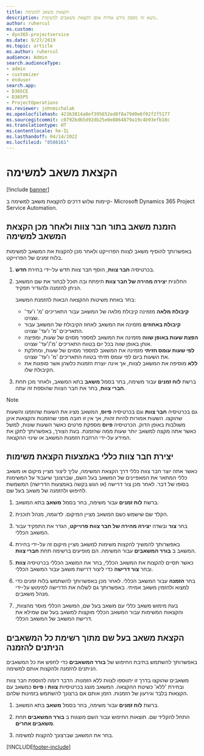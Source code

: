 ```yaml
---
title: הקצאת משאב למשימה
description: נושא זה מספק מידע אודות אופן הקצאת משאבים למשימות.
author: ruhercul
ms.custom:
- dyn365-projectservice
ms.date: 9/27/2019
ms.topic: article
ms.author: ruhercul
audience: Admin
search.audienceType:
- admin
- customizer
- enduser
search.app:
- D365CE
- D365PS
- ProjectOperations
ms.reviewer: johnmichalak
ms.openlocfilehash: 42363814a8ef395652ed8f8a79d0e6f02f2f5177
ms.sourcegitcommit: c0792bd65d92db25e0e8864879a19c4b93efb10c
ms.translationtype: HT
ms.contentlocale: he-IL
ms.lasthandoff: 04/14/2022
ms.locfileid: "8586161"
---
```

# <a name="assign-a-resource-to-a-task"></a>הקצאת משאב למשימה

[!include [banner](../includes/psa-now-project-operations.md)]

קיימות שלוש דרכים להקצאת משאב למשימה ב- Microsoft Dynamics 365 Project Service Automation.

## <a name="book-a-resource-as-a-team-member-and-then-assign-the-resource-to-a-task"></a>הזמנת משאב בתור חבר צוות ולאחר מכן הקצאת המשאב למשימה

באפשרותך להוסיף משאב לצוות הפרוייקט ולאחר מכן להקצות את המשאב למשימות בלוח זמנים של הפרוייקט.

1. בכרטיסיה **חבר צוות**, הוסף חבר צוות חדש על-ידי בחירת **חדש**. 

2. החלונית **יצירה מהירה של חבר צוות** תיפתח ובה תוכל לבחור את שם המשאב הניתן להזמנה ולהגדיר תפקיד. 

    בחר באחת משיטות ההקצאה הבאות להזמנת המשאב:

    - **קיבולת מלאה** מזמינה קיבולת מלאה של המשאב עבור התאריכים 'מ' ו'עד' שצוינו.
    - **קיבולת באחוזים** מזמינה את המשאב לאחוז הקיבולת של המשאב עבור התאריכים 'מ' ו'עד' שצוינו.
    - **‏‫הפצת שעות באופן שווה‬** מזמינה את המשאב למספר מסוים של שעות, ומפיצה אותן באופן שווה בכל יום בטווח התאריכים 'מ'/'עד' שצוינו.
    - **לפי ‏‫שעות עומס חזיתי‬** מזמינה את המשאב למספר מסוים של שעות, ומחלקת את השעות ביום לפי עומס חזיתי בטווח התאריכים 'מ' ו'עד' שצוינו.
    - **ללא** מוסיפה את המשאב לצוות, אך אינה יוצרת הזמנות כלשהן אשר סופגות את הקיבולת שלו.

3. ברשת **לוח זמנים** עבור משימה, בחר בסמל **משאב** בתא המשאב, ולאחר מכן תחת **חברי צוות**, בחר את חבר הצוות שהוספת זה עתה. 

> [!NOTE]
> גם בכרטיסיה **חבר צוות** וגם בכרטיסיה **פיוס**, המשאב מציג את השעות שהוזמנו והשעות שהוקצו. השעות אמורות להיות זהות, אך אין זו חובה מפני שהזמנות והקצאות אינן משולבות באופן הדוק. הכרטיסיה **פיוס** מספקת פרטים כאשר השעות שונות, למשל כאשר אתה מקצה למשאב יותר שעות ממה שהזמנת. בעת הצורך, באפשרותך לתקן את המידע על-ידי הרחבת הזמנות המשאב או שינוי ההקצאה.

## <a name="create-a-generic-team-member-through-task-assignment"></a>יצירת חבר צוות כללי באמצעות הקצאת משימות

כאשר אתה יוצר חבר צוות כללי דרך הקצאת המשימה, עליך ליצור מציין מיקום או משאב כללי המתאר את המאפיינים של המשאב בעל השם, שברצונך שיעבוד על המשימות בסופו של דבר. לאחר מכן צור דרישה (או הגש בקשה באמצעות הדרישה) המשמשת לחיפוש ולהזמנה של משאב בעל שם.

1. ברשת **לוח זמנים** עבור משימה, בחר בסמל **משאב** בתא המשאב.

2. הקלד שם שישמש כשם המשאב מציין המיקום. לדוגמה, מנהל תוכנית.

3. בחר **צור** ובשדה **יצירה מהירה של חבר צוות פרוייקט**, הגדר את התפקיד עבור המשאב הכללי.

4. באפשרותך להמשיך להקצות משימות למשאב מציין מיקום זה על-ידי בחירת המשאב ב **בורר המשאבים** עבור המשימה. הם מופיעים ברשימה תחת **חברי צוות**.

5. כאשר תסיים להקצות את המשאב הכללי, בחר את המשאב הכללי בכרטיסיה **צוות** ובחר **צור דרישה** כדי ליצור דרישת משאב עבור המשאב הכללי.

6. בחר **הזמנה** עבור המשאב הכללי. לאחר מכן באפשרותך להשתמש בלוח זמנים כדי למצוא ולהזמין משאב אמיתי. באפשרותך גם לשלוח את הדרישה למימוש על-ידי מנהל משאבים.

7. בעת מימוש משאב כללי עם משאב בעל שם, המשאב הכללי מוסר מהצוות, והקצאות המשימות עבור המשאב הכללי מוקצות למשאב בעל שם שמילא את דרישת המשאב של המשאב הכללי.

## <a name="assign-a-named-resource-from-the-list-of-all-bookable-resources"></a>הקצאת משאב בעל שם מתוך רשימת כל המשאבים הניתנים להזמנה

באפשרותך להשתמש בתיבת החיפוש של **בורר המשאבים** כדי לחפש את כל המשאבים הניתנים להזמנה ולהקצות אותם למשימה.

משאבים שהוקצו בדרך זו יתווספו לצוות ללא הזמנות. הדבר דומה להוספת חבר צוות ובחירת 'ללא' כשיטת ההקצאה. המשאב מוצג בכרטיסיות **צוות** ו **פיוס** כמשאב עם הקצאות בלבד וגירעון של הזמנות. הזמן אותם אם ברצונך להשתמש בזמינות שלהם.

1. ברשת **לוח זמנים** עבור משימה, בחר בסמל **משאב** בתא המשאב.

2. התחל להקליד שם. תוצאות החיפוש עבור השם מוצגות ב **בורר המשאבים** תחת **משאבים אחרים**.

3. בחר את המשאב שברצונך להקצות למשימה.



[!INCLUDE[footer-include](../includes/footer-banner.md)]
